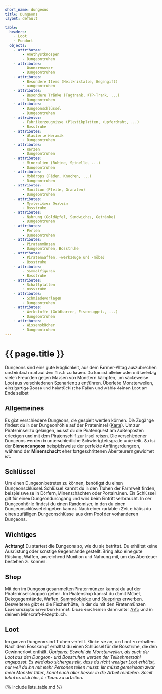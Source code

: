 ```yaml
---
short_name: dungeons
title: Dungeons
layout: default

table:
  headers:
    - Loot
    - Fundort
  objects:
    - attributes:
        - Amethystknospen
        - Dungeontruhen
    - attributes:
        - Bannermuster
        - Dungeontruhen
    - attributes:
        - Besondere Items (Heilkristalle, Gegengift)
        - Dungeontruhen
    - attributes:
        - Besondere Tränke (Tagtrank, RTP-Trank, ...)
        - Dungeontruhen
    - attributes:
        - Dungeonschlüssel
        - Dungeontruhen
    - attributes:
        - Fabrikerzeugnisse (Plastikplatten, Kupferdraht, ...)
        - Bosstruhe
    - attributes:
        - Glasierte Keramik
        - Dungeontruhen
    - attributes:
        - Kerzen
        - Dungeontruhen
    - attributes:
        - Mineralien (Rubine, Spinelle, ...)
        - Dungeontruhen
    - attributes:
        - Mobdrops (Fäden, Knochen, ...)
        - Dungeontruhen
    - attributes:
        - Munition (Pfeile, Granaten)
        - Dungeontruhen
    - attributes:
        - Mysteriöses Gestein
        - Bosstruhe
    - attributes:
        - Nahrung (Goldäpfel, Sandwiches, Getränke)
        - Dungeontruhen
    - attributes:
        - Perlen
        - Dungeontruhen
    - attributes:
        - Piratenmünzen
        - Dungeontruhen, Bosstruhe
    - attributes:
        - Piratenwaffen, -werkzeuge und -möbel
        - Bosstruhe
    - attributes:
        - Sammelfiguren
        - Bosstruhe
    - attributes:
        - Schallplatten
        - Bosstruhe
    - attributes:
        - Schmiedevorlagen
        - Dungeontruhen
    - attributes:
        - Werkstoffe (Goldbarren, Eisennuggets, ...)
        - Dungeontruhen
    - attributes:
        - Wissensbücher
        - Dungeontruhen
---
```

# {{ page.title }}

Dungeons sind eine gute Möglichkeit, aus dem Farmer-Alltag auszubrechen und
einfach mal auf den Tisch zu hauen. Du kannst alleine oder mit beliebig vielen
Freunden gegen Massen von Monstern kämpfen, um säckeweise Loot aus verschiedenen
Szenarien zu entführen. Überlebe Monsterwellen, einzigartige Bosse und
heimtückische Fallen und wähle deinen Loot am Ende selbst.

## Allgemeines

Es gibt verschiedene Dungeons, die gespielt werden können. Die Zugänge
findest du in der Dungeonhöhle auf der Pirateninsel
([Karte](http://karte.badoras.life/)).
Um zur Pirateninsel zu gelangen, musst du die Piratenquest am Außenposten
erledigen und mit dem Piratenschiff zur Insel reisen.
Die verschiedenen Dungeons werden in unterschiedliche Schwierigkeitsgrade
unterteilt. So ist der **Bienendungeon** beispielsweise der perfekte
Anfängerdungeon, während der **Minenschacht** eher fortgeschrittenen
Abenteurern gewidmet ist.

## Schlüssel

Um einen Dungeon betreten zu können, benötigst du einen Dungeonschlüssel.
Schlüssel kannst du in den Truhen der Farmwelt finden, beispielsweise in
Dörfern, Minenschächten oder Portalruinen. Ein Schlüssel gilt für einen
Dungeondurchgang und wird beim Eintritt verbraucht.
In der Dungeonhöhle findest du einen Randomizer, in den du einen
Dungeonschlüssel eingeben kannst. Nach einer variablen Zeit erhältst du
einen zufälligen Dungeonschlüssel aus dem Pool der vorhandenen Dungeons.

## Wichtiges

**Achtung!** Du startest die Dungeons so, wie du sie betrittst. Du erhältst
keine Ausrüstung oder sonstige Gegenstände gestellt. Bring also eine gute
Rüstung, Waffen, ausreichend Munition und Nahrung mit, um das Abenteuer
bestehen zu können.

## Shop

Mit den im Dungeon gesammelten Piratenmünzen kannst du auf der Pirateninsel
shoppen gehen. Im Piratenshop kannst du damit Möbel, Dekogegenstände, Waffen,
[Sammelobjekte](/lists/collectibles) und [Blueprints](/systems/blueprints)
erwerben.
Desweiteren gibt es die Fischerhütte, in der du mit den Piratenmünzen
Essensrezepte erwerben kannst. Diese erscheinen dann unter
[/info](/commands/info)
und in deinem Minecraft-Rezeptbuch.

## Loot

Im ganzen Dungeon sind Truhen verteilt. Klicke sie an, um Loot zu erhalten.
Nach dem Bosskampf erhältst du einen Schlüssel für die Bosstruhe, die den
Gewinnerloot enthält.
_Übrigens: Sowohl die Monsterwellen, als auch der Loot aus den Dungeon- und_
_Bosstruhen werden der Teilnehmerzahl angepasst. Es wird also sichergestellt,_
_dass du nicht weniger Loot erhältst, nur weil du ihn mit mehr Personen teilen_
_musst. Ihr müsst gemeinsam zwar mehr Monster töten, könnt euch aber besser_
_in die Arbeit reinteilen. Somit lohnt es sich hier, im Team zu arbeiten._

{% include lists_table.md %}
